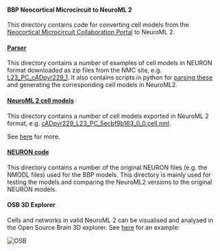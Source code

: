 #### BBP Neocortical Microcircuit to NeuroML 2

This directory contains code for converting cell models from the [Neocortical Microcircuit Collaboration Portal](https://bbp.epfl.ch/nmc-portal/microcircuit)
to NeuroML 2.

#### [Parser](NEURON)

This directory contains a number of examples of cell models in NEURON format downloaded as zip files from the NMC site, e.g. 
[L23_PC_cADpyr229_1](parser/L23_PC_cADpyr229_1). It also contains scripts in python for [parsing these](parser/ParseAll.py) 
and generating the corresponding cell models in NeuroML2.


#### [NeuroML 2 cell models](NeuroML2)

This directory contains a number of cell models exported in NeuroML 2 format, e.g. 
[cADpyr229_L23_PC_5ecbf9b163_0_0.cell.nml](https://github.com/OpenSourceBrain/BlueBrainProjectShowcase/blob/master/NMC/NeuroML2/cADpyr229_L23_PC_5ecbf9b163_0_0.cell.nml).

See [here](https://github.com/OpenSourceBrain/BlueBrainProjectShowcase/blob/master/NMC/NeuroML2/README.md) for more.


#### [NEURON code](NEURON)

This directory contains a number of the original NEURON files (e.g. the NMODL files) used for the BBP models. This directory 
is mainly used for testing the models and comparing the NeuroML2 versions to the original NEURON models.


#### OSB 3D Explorer

Cells and networks in valid NeuroML 2 can be visualised and analysed in the Open Source Brain 3D explorer. See 
[here](http://opensourcebrain.org/projects/blue-brain-project-showcase/repository/revisions/master/show/NMC/NeuroML2?explorer=https%3A%2F%2Fraw.githubusercontent.com%2FOpenSourceBrain%2FBlueBrainProjectShowcase%2Fmaster%2FNMC%2FNeuroML2%2FcADpyr232_L5_TTPC1_0fb1ca4724_0_0.cell.nml) for an example:


![OSB](https://raw.githubusercontent.com/OpenSourceBrain/BlueBrainProjectShowcase/master/NMC/NeuroML2/images/OSB.jpg)

